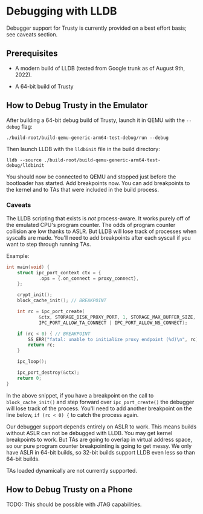 # Debugging with LLDB

Debugger support for Trusty is currently provided on a best effort basis; see caveats section.

## Prerequisites

* A modern build of LLDB (tested from Google trunk as of August 9th, 2022).

* A 64-bit build of Trusty

## How to Debug Trusty in the Emulator

After building a 64-bit debug build of Trusty, launch it in QEMU with the
`--debug` flag:

```shell
./build-root/build-qemu-generic-arm64-test-debug/run --debug
```

Then launch LLDB with the `lldbinit` file in the build directory:

```shell
lldb --source ./build-root/build-qemu-generic-arm64-test-debug/lldbinit
```

You should now be connected to QEMU and stopped just before the bootloader has
started. Add breakpoints now. You can add breakpoints to the kernel and to TAs
that were included in the build process.

### Caveats

The LLDB scripting that exists is *not* process-aware. It works purely off of
the emulated CPU's program counter. The odds of program counter collision are
low thanks to ASLR. But LLDB will lose track of processes when syscalls are
made. You'll need to add breakpoints after each syscall if you want to step
through running TAs.

Example:

```c
int main(void) {
    struct ipc_port_context ctx = {
            .ops = {.on_connect = proxy_connect},
    };

    crypt_init();
    block_cache_init(); // BREAKPOINT

    int rc = ipc_port_create(
            &ctx, STORAGE_DISK_PROXY_PORT, 1, STORAGE_MAX_BUFFER_SIZE,
            IPC_PORT_ALLOW_TA_CONNECT | IPC_PORT_ALLOW_NS_CONNECT);

    if (rc < 0) { // BREAKPOINT
        SS_ERR("fatal: unable to initialize proxy endpoint (%d)\n", rc);
        return rc;
    }

    ipc_loop();

    ipc_port_destroy(&ctx);
    return 0;
}
```

In the above snippet, if you have a breakpoint on the call to
`block_cache_init()` and step forward over `ipc_port_create()` the debugger will
lose track of the process. You'll need to add another breakpoint on the line
below, `if (rc < 0) {` to catch the process again.

Our debugger support depends entirely on ASLR to work. This means builds without
ASLR can not be debugged with LLDB. You may get kernel breakpoints to work. But
TAs are going to overlap in virtual address space, so our pure program counter
breakpointing is going to get messy. We only have ASLR in 64-bit builds, so
32-bit builds support LLDB even less so than 64-bit builds.

TAs loaded dynamically are not currently supported.

## How to Debug Trusty on a Phone

TODO: This should be possible with JTAG capabilities.
